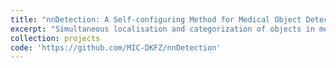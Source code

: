 ```yaml
---
title: "nnDetection: A Self-configuring Method for Medical Object Detection"
excerpt: "Simultaneous localisation and categorization of objects in medical images, also referred to as medical object detection, is of high clinical relevance because diagnostic decisions depend on rating of objects rather than e.g. pixels. For this task, the cumbersome and iterative process of method configuration constitutes a major research bottleneck. Recently, nnU-Net has tackled this challenge for the task of image segmentation with great success. Following nnU-Net’s agenda, in this work we systematize and automate the configuration process for medical object detection. The resulting self-configuring method, nnDetection, adapts itself without any manual intervention to arbitrary medical detection problems while achieving results en par with or superior to the state-of-the-art. We demonstrate the effectiveness of nnDetection on two public benchmarks, ADAM and LUNA16, and propose 10 further public data sets for a comprehensive evaluation of medical object detection methods.<br/><img src='/images/nnDetection.svg'>"
collection: projects
code: 'https://github.com/MIC-DKFZ/nnDetection'
---
```

